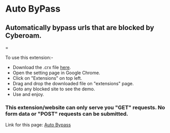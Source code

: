 # Auto ByPass

## Automatically bypass urls that are blocked by Cyberoam.
=

To use this extension:-

* Download the .crx file <a href ="http://goo.gl/adqX46" target="_blank">here</a>.
* Open the setting page in Google Chrome.
* Click on "Extensions" on top left.
* Drag and drop the downloaded file on "extensions" page.
* Goto any blocked site to see the demo.
* Use and enjoy.

### This extension/website can only serve you "GET" requests. No form data or "POST" requests can be submitted.

Link for this page: [Auto Bypass](http://goo.gl/c969Qa)